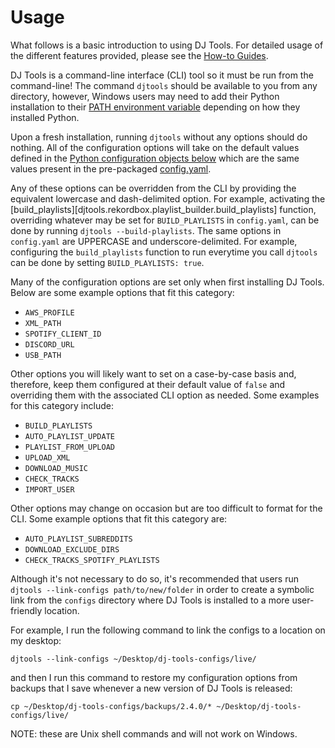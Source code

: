 # Usage
What follows is a basic introduction to using DJ Tools. For detailed usage of the different features provided, please see the [How-to Guides](../how_to_guides/index.md).

DJ Tools is a command-line interface (CLI) tool so it must be run from the command-line! The command `djtools` should be available to you from any directory, however, Windows users may need to add their Python installation to their [PATH environment variable](https://www.wikihow.com/Change-the-PATH-Environment-Variable-on-Windows) depending on how they installed Python.

Upon a fresh installation, running `djtools` without any options should do nothing. All of the configuration options will take on the default values defined in the [Python configuration objects below](#configuration) which are the same values present in the pre-packaged [config.yaml](../../djtools/configs/config.yaml).

Any of these options can be overridden from the CLI by providing the equivalent lowercase and dash-delimited option. For example, activating the [build_playlists][djtools.rekordbox.playlist_builder.build_playlists] function, overriding whatever may be set for `BUILD_PLAYLISTS` in `config.yaml`, can be done by running `djtools --build-playlists`. The same options in `config.yaml` are UPPERCASE and underscore-delimited. For example, configuring the `build_playlists` function to run everytime you call `djtools` can be done by setting `BUILD_PLAYLISTS: true`.

Many of the configuration options are set only when first installing DJ Tools. Below are some example options that fit this category:

* `AWS_PROFILE`
* `XML_PATH`
* `SPOTIFY_CLIENT_ID`
* `DISCORD_URL`
* `USB_PATH`

Other options you will likely want to set on a case-by-case basis and, therefore, keep them configured at their default value of `false` and overriding them with the associated CLI option as needed. Some examples for this category include:

* `BUILD_PLAYLISTS` 
* `AUTO_PLAYLIST_UPDATE`
* `PLAYLIST_FROM_UPLOAD`
* `UPLOAD_XML`
* `DOWNLOAD_MUSIC`
* `CHECK_TRACKS`
* `IMPORT_USER`

Other options may change on occasion but are too difficult to format for the CLI. Some example options that fit this category are:

* `AUTO_PLAYLIST_SUBREDDITS`
* `DOWNLOAD_EXCLUDE_DIRS`
* `CHECK_TRACKS_SPOTIFY_PLAYLISTS`

Although it's not necessary to do so, it's recommended that users run `djtools --link-configs path/to/new/folder` in order to create a symbolic link from the `configs` directory where DJ Tools is installed to a more user-friendly location.

For example, I run the following command to link the configs to a location on my desktop:

`djtools --link-configs ~/Desktop/dj-tools-configs/live/`

and then I run this command to restore my configuration options from backups that I save whenever a new version of DJ Tools is released:

`cp ~/Desktop/dj-tools-configs/backups/2.4.0/* ~/Desktop/dj-tools-configs/live/`

NOTE: these are Unix shell commands and will not work on Windows.
